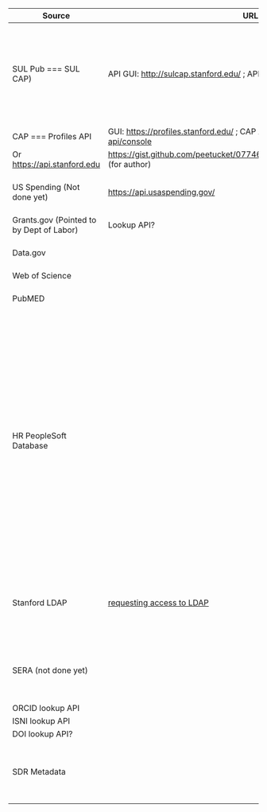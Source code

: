 
Source | URL | Data Example (link) | Notes
------ | --- | ------------------- | -----
SUL Pub === SUL CAP) | API GUI: http://sulcap.stanford.edu/ ; API: ?? | https://gist.github.com/peetucket/f572c9fe678998cb785accc22d5b5b64 (sample results for 3 publications based on author search) | Pulls in subset of Web of Science, Pubmed, Profiles, CAP, Database access exists
CAP === Profiles API | GUI: https://profiles.stanford.edu/ ; CAP API: https://cap.stanford.edu/cap-api/console 
Or https://api.stanford.edu | https://gist.github.com/peetucket/07746abaa2b8d9bce7b38499cbeab9bb (for author) | SUL Pub only calls a subset of CAP, we need the full CAP API
US Spending (Not done yet) | https://api.usaspending.gov/ |  | Check Github for the API for the status
Grants.gov (Pointed to by Dept of Labor) | Lookup API? |  |
Data.gov |  |  | Same as or includes Grants.gov?
Web of Science |  |  | 
PubMED |  |  | All captured in SUL Pub already?
HR PeopleSoft Database |  |  | Likely not needed since we should have access to a more complete CAP API that will provide Agent data. No access? Fully included information (relevant for us) is in CAP already? (Some subset feeds into CAP, thus into SUL Pub)
Stanford LDAP | [requesting access to LDAP](https://uit.stanford.edu/service/directory/access/requesting) |  | Subset of HR information? API access leveraging sunets only?
SERA (not done yet) |  |  | Included in any of the above? Proposed to be loaded into CAP
ORCID lookup API |  |  | 
ISNI lookup API |  |  | 
DOI lookup API? |  |  | 
SDR Metadata |  |  | (via PURL-Fetcher or write AWS-based API for this use case)
